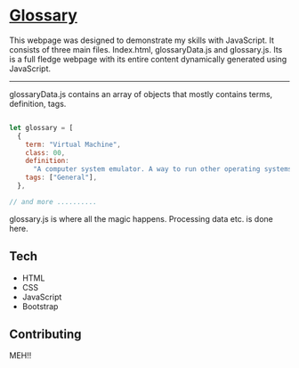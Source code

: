 # [Glossary](https://hakimihamzan.github.io/glossary/)

This webpage was designed to demonstrate my skills with JavaScript.
It consists of three main files. Index.html, glossaryData.js and glossary.js. Its is a full fledge webpage with its entire content dynamically generated using JavaScript.


___

glossaryData.js contains an array of objects that mostly contains terms, definition, tags.



```javascript

let glossary = [
  {
    term: "Virtual Machine",
    class: 00,
    definition:
      "A computer system emulator. A way to run other operating systems on your machine",
    tags: ["General"],
  },

// and more ..........

```

glossary.js is where all the magic happens. Processing data etc. is done here.


## Tech

- HTML
- CSS
- JavaScript
- Bootstrap

## Contributing
MEH!!

